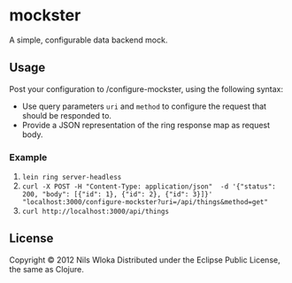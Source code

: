 # mockster

A simple, configurable data backend mock.

## Usage

Post your configuration to /configure-mockster, using the following syntax:
- Use query parameters `uri` and `method` to configure the request that should be responded to.
- Provide a JSON representation of the ring response map as request body.

### Example

1. `lein ring server-headless`
2. `curl -X POST -H "Content-Type: application/json" 
   -d '{"status": 200, "body": [{"id": 1}, {"id": 2}, {"id": 3}]}' 
   "localhost:3000/configure-mockster?uri=/api/things&method=get"`
3. `curl http://localhost:3000/api/things`

## License

Copyright © 2012 Nils Wloka
Distributed under the Eclipse Public License, the same as Clojure.
